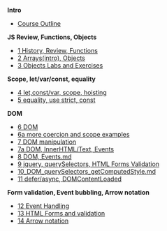 **Intro**
- [Course Outline](https://johnabbott.sharepoint.com/:w:/s/F23-4203W5AB-00001/EWSAxgy5WaxBkldyEG4VIokBiajOUjqe5vdhsFnSR3CRgg?e=oF0Q5T)

**JS Review, Functions, Objects**
- [1 History, Review, Functions](/1_Review_history_JSInHTML_Functions.md)
- [2 Arrays(intro), Objects](/2_ArraysIntro_Objects.md)
- [3 Objects Labs and Exercises](https://docs.google.com/presentation/d/13GkyS-qBpNBIwR-SnwIMQ6JFQkNSvVZa/edit?usp=sharing&ouid=109262363651926625965&rtpof=true&sd=true)

**Scope, let/var/const, equality**
- [4 let,const/var, scope, hoisting](https://docs.google.com/presentation/d/1REt8pPo-YwBJKPSv7jgEKdPLgbgJfZbPQN82rojQL2k/edit?usp=sharing)
- [5 equality, use strict, const](https://docs.google.com/presentation/d/1YchhgWUluwgK8ATOe6HGdVD9oXSZmBU9KV7bxeRJnEU/edit?usp=sharing)

**DOM**
- [6 DOM](/6_DOM.md)
- [6a more coercion and scope examples](https://docs.google.com/presentation/d/15R8_Iidbfz-SKJVWsWYAMEIhPRHIC7VsogHmHYxAkWs/edit?usp=sharing)
- [7 DOM manipulation](/7_DOM_manipulation.md)
- [7a DOM, InnerHTML/Text, Events](https://docs.google.com/presentation/d/1_1J7CZz-R2tzj0So-WYLbKgFG5zHYeSlhq2w3u9VIaA/edit?usp=sharing)
- [8 DOM, Events.md](/8_DOM_Events.md)
- [9 jquery, querySelectors, HTML Forms Validation](https://docs.google.com/presentation/d/1adyUJSoRmJoejrLj1unO6TboIHhUDpX89CLF99SBR0s/edit?usp=sharing)
- [10_DOM_querySelectors_getComputedStyle.md](/10_DOM_querySelectors_getComputedStyle.md)
- [11 defer/async, DOMContentLoaded](https://docs.google.com/presentation/d/1C3G17EFGpD3eVgl040X7rDLOKTiWRarBicecfSHsnXg/edit?usp=sharing)

**Form validation, Event bubbling, Arrow notation**
- [12 Event Handling](/events.md)
- [13 HTML Forms and validation](/forms.md)
- [14 Arrow notation](https://docs.google.com/presentation/d/1HOq0xXdxuMEnkLCHmkoJXYZg1YXhF8k3sKw4GiCbgd0/edit?usp=sharing)


